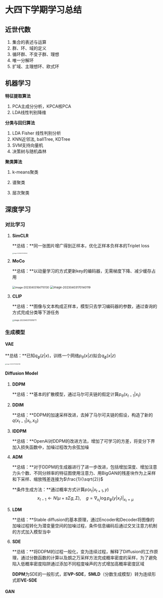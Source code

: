 # 大四下学期学习总结

## 近世代数

1. 集合的表述与运算
2. 群、环、域的定义
3. 循环群、不变子群、理想
4. 唯一分解环
5. 扩域、主理想环、欧式环



## 机器学习

**特征提取算法**

1. PCA主成分分析，KPCA核PCA
2. LDA线性判别降维

**分类与回归算法**

1. LDA Fisher 线性判别分析
2. KNN近邻法, ballTree, KDTree
3. SVM支持向量机
4. 决策树与随机森林

**聚类算法**

1. k-means聚类

2. 谱聚类

3. 层次聚类

   

## 深度学习

### **对比学习**

1. **SimCLR**

   **总结：**同一张图片增广得到正样本，优化正样本负样本的Triplet loss

   <img src="https://wth-markdown-image.oss-cn-beijing.aliyuncs.com/markdown_img/image-20230605111418054.png" alt="image-20230605111418054" style="zoom: 25%;" />

2. **MoCo**

   **总结：**以动量学习的方式更新key的编码器，无需梯度下降、减少缓存占用

   <img src="https://wth-markdown-image.oss-cn-beijing.aliyuncs.com/markdown_img/image-20230403164710130.png" alt="image-20230403164710130" style="zoom: 60%;" />

   <img src="https://wth-markdown-image.oss-cn-beijing.aliyuncs.com/markdown_img/image-20230403170140119.png" alt="image-20230403170140119" style="zoom: 67%;" />

3. **CLIP**

   **总结：**图像与文本构成正样本，模型只去学习编码器的参数，通过查询的方式完成分类等下游任务

   <img src="https://wth-markdown-image.oss-cn-beijing.aliyuncs.com/markdown_img/image-20230403170918771.png" alt="image-20230403170918771" style="zoom: 40%;" />

### 生成模型

#### VAE

**总结：**已知$q_{\phi}(z|x)$，训练一个网络$p_{\theta}(x|z)$拟合$q_{\phi}(x|z)$

<img src="https://wth-markdown-image.oss-cn-beijing.aliyuncs.com/markdown_img/image-20230317163840186.png" alt="image-20230317163840186" style="zoom: 25%;" />

#### Diffusion Model

1. **DDPM**

   **总结：**基本的扩散模型，通过马尔可夫链的假定计算$p_{\theta}(x_{t-1}|x_t)$

2. **DDIM**

   **总结：**DDPM的加速采样改进，去掉了马尔可夫链的假设，构造了新的$q(x_{t-1}|x_t,x_0)$

3. **IDDPM**

   **总结：**OpenAI对DDPM的改进方法，增加了可学习的方差，将变分下界加入损失函数中，加噪过程改为余弦加噪

4. **ADM**

   **总结：**对于DDPM的生成器进行了进一步改进，包括增加深度、增加注意力头个数、不同分辨率的特征图使用注意力、用BigGAN的残差块作为上采样和下采样、缩放残差连接为$\frac{1}{\sqrt{2}}$

   **条件生成方法：**通过概率方式计算$p(x_t|x_{t+1},y)$
   $$
   x_{t-1}\leftarrow N(\mu+s\Sigma g, \Sigma),\quad g=\nabla_{x_t}\log p_{\phi}(y|x_t)|_{x_t=\mu}
   $$

5. **LDM**

   **总结：**Stable diffusion的基本原理，通过Encoder和Decoder将图像的加噪过程转化为潜变量空间的加噪过程，条件信息编码后通过交叉注意力机制的方式加入模型当中

6. **SDE**

   **总结：**将DDPM的过程一般化，变为连续过程，解释了Diffusion的工作原理，通过分数函数的计算以及朗之万采样方法完成概率密度的采样，为了避免陷入低概率密度陷阱通过添加不同程度噪声的方式增加高概率密度区域

   **DDPM**为SDE的一般形式，即**VP-SDE**，**SMLD**（分数生成模型）转为连续形式即**VE-SDE**

#### GAN

